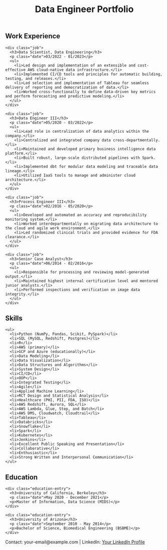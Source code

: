 <!DOCTYPE html>
<html>
<head>
  <title>Data Engineer Portfolio</title>
  <link rel="stylesheet" type="text/css" href="styles.css">
</head>
<body>
  <header>
    <h1>Data Engineer Portfolio</h1>
  </header>

  <section id="work-experience">
    <h2>Work Experience</h2>

    <div class="job">
      <h3>Data Scientist, Data Engineering</h3>
      <p class="date">03/2022 - 01/2023</p>
      <ul>
        <li>Led design and implementation of an extensible and cost-effective AWS cloud-native data infrastructure.</li>
        <li>Implemented CI/CD tools and principles for automatic building, testing, and releases.</li>
        <li>Led selection and implementation of Tableau for seamless delivery of reporting and democratization of data.</li>
        <li>Worked cross-functionally to define data-driven key metrics and perform forecasting and predictive modeling.</li>
      </ul>
    </div>

    <div class="job">
      <h3>Data Engineer III</h3>
      <p class="date">05/2020 - 03/2022</p>
      <ul>
        <li>Lead role in centralization of data analytics within the company.</li>
        <li>Centralized and integrated company data cross-departmentally.</li>
        <li>Maintained and developed primary business intelligence data platform.</li>
        <li>Built robust, large-scale distributed pipelines with Spark.</li>
        <li>Implemented dbt for modular data modeling and traceable data lineage.</li>
        <li>Utilized IaaS tools to manage and administer cloud architecture.</li>
      </ul>
    </div>

    <div class="job">
      <h3>Process Engineer III</h3>
      <p class="date">02/2016 - 05/2020</p>
      <ul>
        <li>Developed and automated an accuracy and reproducibility monitoring system.</li>
        <li>Worked interdepartmentally on migrating data architecture to the cloud and agile work environment.</li>
        <li>Led randomized clinical trials and provided evidence for FDA clearance.</li>
      </ul>
    </div>

    <div class="job">
      <h3>Senior Case Analyst</h3>
      <p class="date">06/2014 - 02/2016</p>
      <ul>
        <li>Responsible for processing and reviewing model-generated output.</li>
        <li>Maintained highest internal certification level and mentored junior analysts.</li>
        <li>Performed inspections and verification on image data integrity.</li>
      </ul>
    </div>
  </section>

  <section id="skills">
    <h2>Skills</h2>

    <ul>
      <li>Python (NumPy, Pandas, Scikit, PySpark)</li>
      <li>SQL (MySQL, Redshift, Postgres)</li>
      <li>R</li>
      <li>AWS (primary)</li>
      <li>GCP and Azure (educationally)</li>
      <li>Data Modeling</li>
      <li>Data Visualization</li>
      <li>Data Structures and Algorithms</li>
      <li>System Design</li>
      <li>CI/CD</li>
      <li>OOP</li>
      <li>Integrated Testing</li>
      <li>Agile</li>
      <li>Applied Machine Learning</li>
      <li>RCT Design and Statistical Analysis</li>
      <li>Healthcare (PHI, PII, FDA, ISO)</li>
      <li>AWS Redshift, Aurora, SQL</li>
      <li>AWS Lambda, Glue, Step, and Batch</li>
      <li>AWS DMS, Cloudwatch, Cloudtrail</li>
      <li>Tableau</li>
      <li>Databricks</li>
      <li>Snowflake</li>
      <li>Spark</li>
      <li>Kubernetes</li>
      <li>Jenkins</li>
      <li>Excellent Public Speaking and Presentation</li>
      <li>Collaborative</li>
      <li>Enthusiastic</li>
      <li>Strong Written and Interpersonal Communication</li>
    </ul>
  </section>

  <section id="education">
    <h2>Education</h2>

    <div class="education-entry">
      <h3>University of California, Berkeley</h3>
      <p class="date">May 2020 - December 2021</p>
      <p>Master of Information, Data Science (MIDS)</p>
    </div>

    <div class="education-entry">
      <h3>University of Arizona</h3>
      <p class="date">September 2010 - May 2014</p>
      <p>Bachelor of Science, Biomedical Engineering (BSBME)</p>
    </div>
  </section>

  <footer>
    <p>Contact: your-email@example.com | LinkedIn: <a href="https://www.linkedin.com/in/your-profile">Your LinkedIn Profile</a></p>
  </footer>
</body>
</html>
